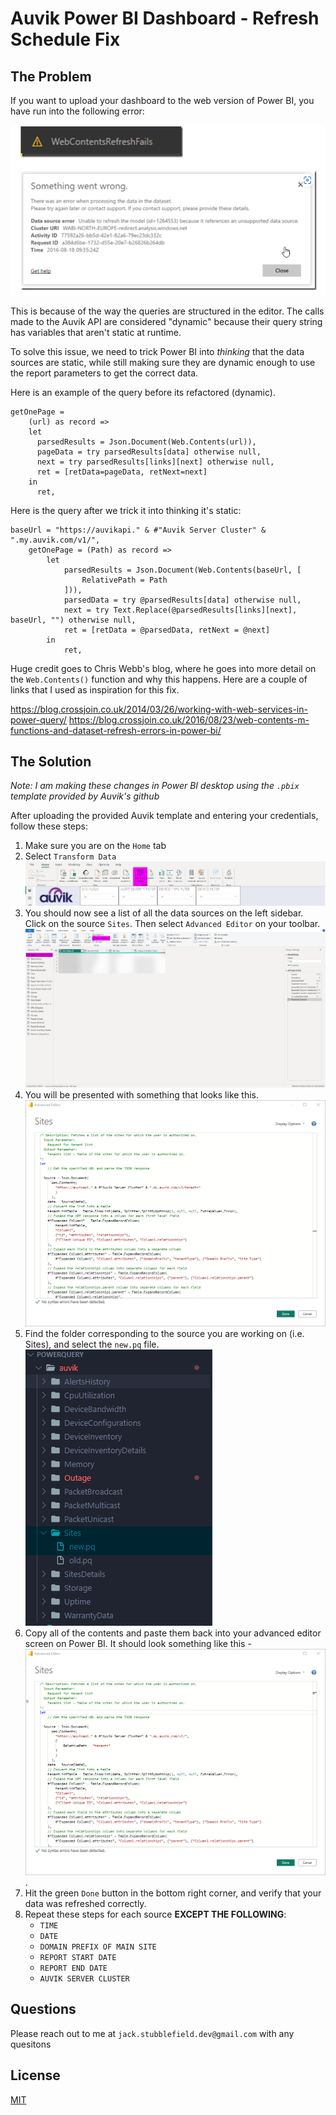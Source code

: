 # Auvik Power BI Dashboard - Refresh Schedule Fix

## The Problem

If you want to upload your dashboard to the web version of Power BI, you have run into the following error:

![data refresh error](/images/data-refresh.png)

This is because of the way the queries are structured in the editor. The calls made to the Auvik API are considered "dynamic" because their query string has variables that aren't static at runtime.

To solve this issue, we need to trick Power BI into *thinking* that the data sources are static, while still making sure they are dynamic enough to use the report parameters to get the correct data.

Here is an example of the query before its refactored (dynamic).

```F#
getOnePage =
    (url) as record =>
    let
      parsedResults = Json.Document(Web.Contents(url)),
      pageData = try parsedResults[data] otherwise null,
      next = try parsedResults[links][next] otherwise null,
      ret = [retData=pageData, retNext=next]
    in
      ret,
```

Here is the query after we trick it into thinking it's static:

```F#
baseUrl = "https://auvikapi." & #"Auvik Server Cluster" & ".my.auvik.com/v1/",
    getOnePage = (Path) as record =>
        let
            parsedResults = Json.Document(Web.Contents(baseUrl, [
                RelativePath = Path
            ])),
            parsedData = try @parsedResults[data] otherwise null,
            next = try Text.Replace(@parsedResults[links][next], baseUrl, "") otherwise null,
            ret = [retData = @parsedData, retNext = @next]
        in
            ret,
```

Huge credit goes to Chris Webb's blog, where he goes into more detail on the `Web.Contents()` function and why this happens. Here are a couple of links that I used as inspiration for this fix.

<https://blog.crossjoin.co.uk/2014/03/26/working-with-web-services-in-power-query/>
<https://blog.crossjoin.co.uk/2016/08/23/web-contents-m-functions-and-dataset-refresh-errors-in-power-bi/>

## The Solution

*Note:* *I am making these changes in Power BI desktop using the `.pbix` template provided by Auvik's github*

After uploading the provided Auvik template and entering your credentials, follow these steps:

1. Make sure you are on the `Home` tab
2. Select `Transform Data` ![Home Tab](/images/image.png)
3. You should now see a list of all the data sources on the left sidebar. Click on the source `Sites`. Then select `Advanced Editor` on your toolbar. ![Advanced Editor](/images/image-1.png)
4. You will be presented with something that looks like this. ![Advanced Editor](/images/image-4.png)
5. Find the folder corresponding to the source you are working on (i.e. Sites), and select the `new.pq` file. ![new.pq file](images/image-3.png)
6. Copy all of the contents and paste them back into your advanced editor screen on Power BI. It should look something like this - ![Advanced Editor 2](/images/image-2.png).
7. Hit the green `Done` button in the bottom right corner, and verify that your data was refreshed correctly.
8. Repeat these steps for each source **EXCEPT THE FOLLOWING**:
    - `TIME`
    - `DATE`
    - `DOMAIN PREFIX OF MAIN SITE`
    - `REPORT START DATE`
    - `REPORT END DATE`
    - `AUVIK SERVER CLUSTER`

## Questions

Please reach out to me at `jack.stubblefield.dev@gmail.com` with any quesitons

## License

[MIT](https://choosealicense.com/licenses/mit/)